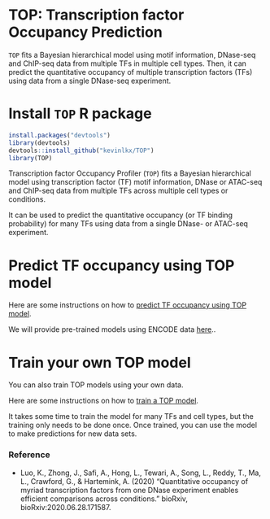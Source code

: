
<!-- README.md is generated from README.Rmd. Please edit that file -->

# TOP: Transcription factor Occupancy Prediction

<!-- badges: start -->
<!-- badges: end -->

`TOP` fits a Bayesian hierarchical model using motif information,
DNase-seq and ChIP-seq data from multiple TFs in multiple cell types.
Then, it can predict the quantitative occupancy of multiple
transcription factors (TFs) using data from a single DNase-seq
experiment.

# Install `TOP` R package

``` r
install.packages("devtools")
library(devtools)
devtools::install_github("kevinlkx/TOP")
library(TOP)
```

Transcription factor Occupancy Profiler (`TOP`) fits a Bayesian
hierarchical model using transcription factor (TF) motif information,
DNase or ATAC-seq and ChIP-seq data from multiple TFs across multiple
cell types or conditions.

It can be used to predict the quantitative occupancy (or TF binding
probability) for many TFs using data from a single DNase- or ATAC-seq
experiment.

# Predict TF occupancy using TOP model

Here are some instructions on how to [predict TF occupancy using TOP
model](articles/predict_TF_occupancy_with_trained_model.html).

We will provide pre-trained models using ENCODE data
[here](https://users.cs.duke.edu/~amink/software/)..

# Train your own TOP model

You can also train TOP models using your own data.

Here are some instructions on how to [train a TOP
model](articles/train_TOP_model_JAGS.html).

It takes some time to train the model for many TFs and cell types, but
the training only needs to be done once. Once trained, you can use the
model to make predictions for new data sets.

### Reference

-   Luo, K., Zhong, J., Safi, A., Hong, L., Tewari, A., Song, L., Reddy,
    T., Ma, L., Crawford, G., & Hartemink, A. (2020) “Quantitative
    occupancy of myriad transcription factors from one DNase experiment
    enables efficient comparisons across conditions.” bioRxiv,
    bioRxiv:2020.06.28.171587.
